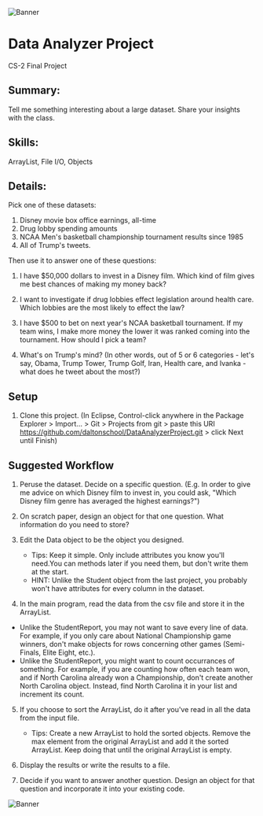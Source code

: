 ![Banner](https://kjergens.github.io/DataAnalyzerProject/data-analytics.png)

# Data Analyzer Project
CS-2 Final Project

## Summary: 
Tell me something interesting about a large dataset. Share your insights with the class.

## Skills:
ArrayList, File I/O, Objects

## Details:
Pick one of these datasets:
1. Disney movie box office earnings, all-time
2. Drug lobby spending amounts
3. NCAA Men's basketball championship tournament results since 1985
4. All of Trump's tweets.

Then use it to answer one of these questions:

1. I have $50,000 dollars to invest in a Disney film. Which kind of film gives me best chances of making my money back?

2. I want to investigate if drug lobbies effect legislation around health care. Which lobbies are the most likely to effect the law?

3. I have $500 to bet on next year's NCAA basketball tournament. If my team wins, I make more money the lower it was ranked coming into the tournament. How should I pick a team?

4. What's on Trump's mind? (In other words, out of 5 or 6 categories - let's say, Obama, Trump Tower, Trump Golf, Iran, Health care, and Ivanka - what does he tweet about the most?)

## Setup
1. Clone this project. (In Eclipse, Control-click anywhere in the Package Explorer > Import... > Git > Projects from git > paste this URI https://github.com/daltonschool/DataAnalyzerProject.git > click Next until Finish)

## Suggested Workflow
1. Peruse the dataset. Decide on a specific question. (E.g. In order to give me advice on which Disney film to invest in, you could ask, "Which Disney film genre has averaged the highest earnings?") 

2. On scratch paper, design an object for that one question. What information do you need to store?
  
3. Edit the Data object to be the object you designed. 
	- Tips: Keep it simple. Only include attributes you know you'll need.You can methods later if you need them, but don't write them at the start.
	- HINT: Unlike the Student object from the last project, you probably won't have attributes for every column in the dataset. 

4. In the main program, read the data from the csv file and store it in the ArrayList.
  - Unlike the StudentReport, you may not want to save every line of data. For example, if you only care about National Championship game winners, don't make objects for rows concerning other games (Semi-Finals, Elite Eight, etc.).
  - Unlike the StudentReport, you might want to count occurrances of something. For example, if you are counting how often each team won, and if North Carolina already won a Championship, don't create another North Carolina object. Instead, find North Carolina it in your list and increment its count.
  
5. If you choose to sort the ArrayList, do it after you've read in all the data from the input file. 
	- Tips: Create a new ArrayList to hold the sorted objects. Remove the max element from the original ArrayList and add it the sorted ArrayList. Keep doing that until the original ArrayList is empty.
  
6. Display the results or write the results to a file.
  
7. Decide if you want to answer another question. Design an object for that question and incorporate it into your existing code.


   
![Banner](https://kjergens.github.io/DataAnalyzerProject/data-analytics.png)
